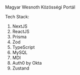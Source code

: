 Magyar Wesnoth Közösségi Portál

Tech Stack:

1. NextJS
2. ReactJS
3. Prisma
4. Zod
5. TypeScript
6. MySQL
7. MDI
8. Auth0 by Okta
9. Zustand
